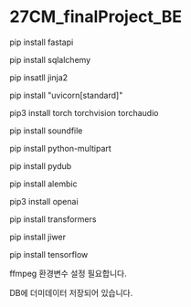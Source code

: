 # 27CM_finalProject_BE


pip install fastapi

pip install sqlalchemy

pip insatll jinja2

pip install "uvicorn[standard]"

pip3 install torch torchvision torchaudio

pip install soundfile

pip install python-multipart

pip install pydub

pip install alembic

pip3 install openai

pip install transformers

pip install jiwer

pip install tensorflow

ffmpeg 환경변수 설정 필요합니다.

DB에 더미데이터 저장되어 있습니다.
